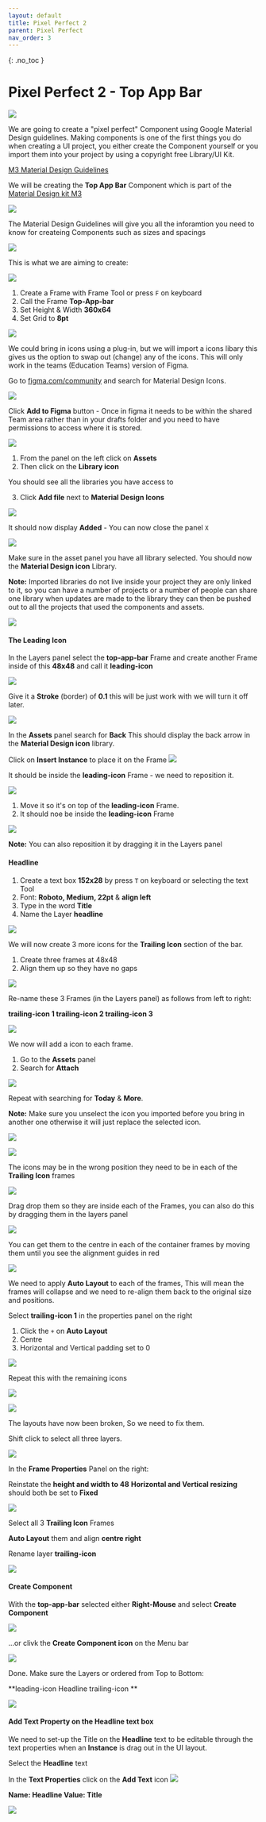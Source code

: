```yaml
---
layout: default
title: Pixel Perfect 2
parent: Pixel Perfect
nav_order: 3
---
```


{: .no_toc }

# Pixel Perfect 2 - Top App Bar

![](../images/pixel_perfect/top_bar/M3_guide.png)


 We are going to create a "pixel perfect" Component using Google Material Design guidelines. Making components is one of the first things you do when creating a UI project, you either create the Component yourself or you import them into your project by using a copyright free Library/UI Kit.

[M3 Material Design Guidelines](https://m3.material.io/components/top-app-bar/overview)

We will be creating the **Top App Bar** Component which is part of the [Material Design kit M3](https://www.figma.com/community/file/1035203688168086460)

![](..images/pixel_perfect/../../../images/pixel_perfect/pp_12.png)

The Material Design Guidelines will give you all the inforamtion you need to know for createing Components such as sizes and spacings

![](..images/pixel_perfect/../../../images/pixel_perfect/pp_13.png)


This is what we are aiming to create:

![](../images/pixel_perfect/top_bar/work_to.png)


1. Create a Frame with Frame Tool or press `F` on keyboard
2. Call the Frame **Top-App-bar**
3. Set Height & Width **360x64**
4. Set Grid to **8pt**

![](../images/pixel_perfect/top_bar/bar_1.png)

 We could bring in icons using a plug-in, but we will import a icons libary this gives us the option to swap out (change) any of the icons. This will only work in the teams (Education Teams) version of Figma.

Go to [figma.com/community](https://www.figma.com/community) and search for Material Design Icons.

![](../images/pixel_perfect/top_bar/FC_1.png)

Click **Add to Figma** button - Once in figma it needs to be within the shared Team area rather than in your drafts folder and you need to have permissions to access where it is stored.

![](../images/pixel_perfect/top_bar/FC_2.png)

 1. From the panel on the left click on **Assets** 
 2. Then click on the **Library icon**

You should see all the libraries you have access to

 3. Click **Add file** next to **Material Design Icons**

![](../images/pixel_perfect/top_bar/asset_lib_1.png)

It should now display **Added** - You can now close the panel `X`

![](../images/pixel_perfect/top_bar/asset_lib_2.png)


 Make sure in the asset panel you have all library selected. You should now the **Material Design icon** Library.

 **Note:** Imported libraries do not live inside your project they are only linked to it, so you can have a number of projects or a number of people can share one library when updates are made to the library they can then be pushed out to all the projects that used the components and assets.

 ![](../images/pixel_perfect/top_bar/asset_3.png)

#### The Leading Icon

  In the Layers panel select the **top-app-bar** Frame and create another Frame inside of this **48x48** and call it **leading-icon**


  ![](../images/pixel_perfect/top_bar/leading_1.png)

  Give it a **Stroke** (border) of **0.1** this will be just work with we will turn it off later.
  
![](../images/pixel_perfect/top_bar/01_stroke.png)

In the **Assets** panel search for **Back** This should display the back arrow in the **Material Design icon** library.

Click on **Insert Instance** to place it on the Frame
![](../images/pixel_perfect/top_bar/back_ico_insert.png)

It should be inside the **leading-icon** Frame - we need to reposition it.

![](../images/pixel_perfect/top_bar/before.png)

1. Move it so it's on top of the **leading-icon** Frame.
2. It should noe be inside the **leading-icon** Frame

![](../images/pixel_perfect/top_bar/moved.png)

**Note:** You can also reposition it by dragging it in the Layers panel

#### Headline

 1. Create a text box **152x28** by press `T` on keyboard or selecting the text Tool
 2. Font: **Roboto, Medium, 22pt** & **align left**
 3. Type in the word **Title**
 4. Name the Layer **headline**

![](../images/pixel_perfect/top_bar/headline.png)

We will now create 3 more icons for the **Trailing Icon** section of the bar.

1. Create three frames at 48x48
2. Align them up so they have no gaps

![](../images/pixel_perfect/top_bar/trail_icon.png)

Re-name these 3 Frames (in the Layers panel) as follows from left to right:

**trailing-icon 1
trailing-icon 2
trailing-icon 3**

![](../images/pixel_perfect/top_bar/rename_as.png)

We now will add a icon to each frame.

1. Go to the **Assets** panel
2. Search for **Attach**

![](../images/pixel_perfect/top_bar/insert_instant.png)

Repeat with searching for **Today** & **More**. 

**Note:** Make sure you unselect the icon you imported before you bring in another one otherwise it will just replace the selected icon.

![](../images/pixel_perfect/top_bar/today.png)

![](../images/pixel_perfect/top_bar/more.png)

 The icons may be in the wrong position they need to be in each of the **Trailing Icon** frames

![](../images/pixel_perfect/top_bar/wrong_place.png)

 Drag drop them so they are inside each of the Frames, you can also do this by dragging them in the layers panel

 ![](../images/pixel_perfect/top_bar/all_done.png)

  You can get them to the centre in each of the container frames by moving them until you see the alignment guides in red

 ![](../images/pixel_perfect/top_bar/align_more.gif)

  We need to apply **Auto Layout** to each of the frames, This will mean the frames will collapse and we need to re-align them back to the original size and positions.

  Select **trailing-icon 1** in the properties panel on the right 
  
1. Click the `+` on **Auto Layout**
2. Centre
3. Horizontal and Vertical padding set to 0

![](../images/pixel_perfect/top_bar/re_1.png)

 Repeat this with the remaining icons

 ![](../images/pixel_perfect/top_bar/re_2.png)

![](../images/pixel_perfect/top_bar/re_3.png)

The layouts have now been broken, So we need to fix them.

 Shift click to select all three layers.

![](../images/pixel_perfect/top_bar/broken.png)


In the **Frame Properties** Panel on the right:

Reinstate the **height and width to 48**
**Horizontal and Vertical resizing** should both be set to **Fixed**

![](../images/pixel_perfect/top_bar/back_fin.png)

Select all 3 **Trailing Icon** Frames

 **Auto Layout** them and align **centre right**

 Rename layer **trailing-icon**

![](../images/pixel_perfect/top_bar/All_DONE_FINAL.png)


#### Create Component

With the **top-app-bar** selected either **Right-Mouse** and select **Create Component**

![](../images/pixel_perfect/top_bar/create_comp.png)

...or clivk the **Create Component icon** on the Menu bar

![](../images/pixel_perfect/top_bar/comp_icon.png)

Done. Make sure the Layers or ordered from Top to Bottom:

**leading-icon
Headline
trailing-icon **   

![](../images/pixel_perfect/top_bar/comp_down.png)

#### Add Text Property on the Headline text box

We  need to set-up the Title on the **Headline** text to be editable through the text properties when an **Instance** is drag out in the UI layout.

Select the **Headline** text

In the **Text Properties** click on the **Add Text** icon
![](../images/pixel_perfect/top_bar/layer_prop_1.png)

**Name: Headline
Value: Title**

![](../images/pixel_perfect/top_bar/layer_prop_2.png)